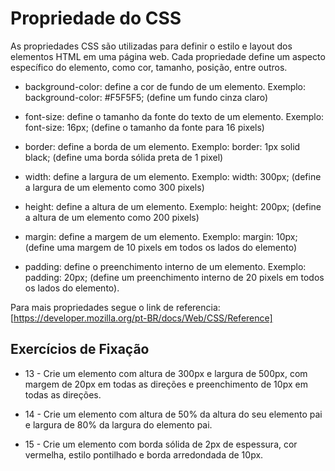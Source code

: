 # Propriedade do CSS

As propriedades CSS são utilizadas para definir o estilo e layout dos elementos HTML em uma página web. Cada propriedade define um aspecto específico do elemento, como cor, tamanho, posição, entre outros.

- background-color: define a cor de fundo de um elemento. Exemplo: background-color: #F5F5F5; (define um fundo cinza claro)

- font-size: define o tamanho da fonte do texto de um elemento. Exemplo: font-size: 16px; (define o tamanho da fonte para 16 pixels)

- border: define a borda de um elemento. Exemplo: border: 1px solid black; (define uma borda sólida preta de 1 pixel)

- width: define a largura de um elemento. Exemplo: width: 300px; (define a largura de um elemento como 300 pixels)

- height: define a altura de um elemento. Exemplo: height: 200px; (define a altura de um elemento como 200 pixels)

- margin: define a margem de um elemento. Exemplo: margin: 10px; (define uma margem de 10 pixels em todos os lados do elemento)

- padding: define o preenchimento interno de um elemento. Exemplo: padding: 20px; (define um preenchimento interno de 20 pixels em todos os lados do elemento).

Para mais propriedades segue o link de referencia:
[https://developer.mozilla.org/pt-BR/docs/Web/CSS/Reference]

## Exercícios de Fixação

- 13 - Crie um elemento com altura de 300px e largura de 500px, com margem de 20px em todas as direções e preenchimento de 10px em todas as direções.

- 14 - Crie um elemento com altura de 50% da altura do seu elemento pai e largura de 80% da largura do elemento pai.

- 15 - Crie um elemento com borda sólida de 2px de espessura, cor vermelha, estilo pontilhado e borda arredondada de 10px.
